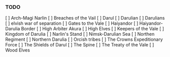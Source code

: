 ### TODO
[ ] Arch-Magi Narlin
[ ] Breaches of the Vail
[ ] Darul
[ ] Darulian
[ ] Darulians
[ ] elvish war of separation
[ ] Gates to the Vale
[ ] Haiyandor
[ ] Haiyandor-Darulia Border
[ ] High Arbiter Akura
[ ] High Elves
[ ] Keepers of the Vale
[ ] Kingdom of Darulia
[ ] Narlin's Stand
[ ] Nimsk-Darulian Sea
[ ] Northen Regiment
[ ] Northern Darulia
[ ] Orcish tribes
[ ] The Crowns Expeditionary Force
[ ] The Shields of Darul
[ ] The Spine
[ ] The Treaty of the Vale
[ ] Wood Elves
